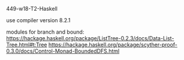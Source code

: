 449-w18-T2-Haskell

use compiler version 8.2.1

modules for branch and bound:
https://hackage.haskell.org/package/ListTree-0.2.3/docs/Data-List-Tree.html#t:Tree
https://hackage.haskell.org/package/scyther-proof-0.3.0/docs/Control-Monad-BoundedDFS.html
